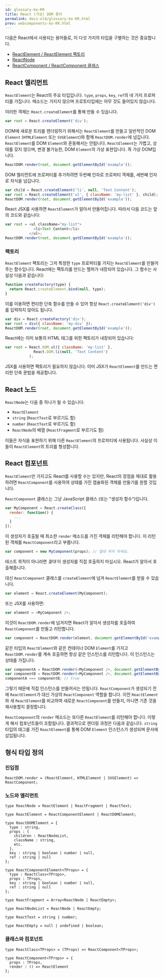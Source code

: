 ```yaml
---
id: glossary-ko-KR
title: React (가상) DOM 용어
permalink: docs-old/glossary-ko-KR.html
prev: webcomponents-ko-KR.html
---
```


다음은 React에서 사용되는 용어들로, 이 다섯 가지의 타입을 구별하는 것은 중요합니다.

- [ReactElement / ReactElement 팩토리](#react-엘리먼트)
- [ReactNode](#react-노드)
- [ReactComponent / ReactComponent 클래스](#react-컴포넌트)

## React 엘리먼트

`ReactElement`는 React의 주요 타입입니다. `type`, `props`, `key`, `ref`의 네 가지 프로퍼티를 가집니다. 메소드는 가지지 않으며 프로토타입에는 아무 것도 들어있지 않습니다.

이러한 객체는 `React.createElement`를 통해 만들 수 있습니다.

```javascript
var root = React.createElement('div');
```

DOM에 새로운 트리를 렌더링하기 위해서는 `ReactElement`를 만들고 일반적인 DOM `Element` (`HTMLElement` 또는 `SVGElement`)와 함께 `ReactDOM.render`에 넘깁니다. `ReactElement`를 DOM `Element`와 혼동해서는 안됩니다. `ReactElement`는 가볍고, 상태를 갖지 않으며, 변경 불가능한, DOM `Element`의 가상 표현입니다. 즉 가상 DOM입니다.

```javascript
ReactDOM.render(root, document.getElementById('example'));
```

DOM 엘리먼트에 프로퍼티를 추가하려면 두번째 인자로 프로퍼티 객체를, 세번째 인자로 자식을 넘깁니다.

```javascript
var child = React.createElement('li', null, 'Text Content');
var root = React.createElement('ul', { className: 'my-list' }, child);
ReactDOM.render(root, document.getElementById('example'));
```

React JSX를 사용하면 `ReactElement`가 알아서 만들어집니다. 따라서 다음 코드는 앞의 코드와 같습니다:

```javascript
var root = <ul className="my-list">
             <li>Text Content</li>
           </ul>;
ReactDOM.render(root, document.getElementById('example'));
```

### 팩토리

`ReactElement` 팩토리는 그저 특정한 `type` 프로퍼티를 가지는 `ReactElement`를 만들어주는 함수입니다. React에는 팩토리를 만드는 헬퍼가 내장되어 있습니다. 그 함수는 사실상 다음과 같습니다:

```javascript
function createFactory(type) {
  return React.createElement.bind(null, type);
}
```

이를 이용하면 편리한 단축 함수를 만들 수 있어 항상 `React.createElement('div')`를 입력하지 않아도 됩니다.

```javascript
var div = React.createFactory('div');
var root = div({ className: 'my-div' });
ReactDOM.render(root, document.getElementById('example'));
```

React에는 이미 보통의 HTML 태그를 위한 팩토리가 내장되어 있습니다:

```javascript
var root = React.DOM.ul({ className: 'my-list' },
             React.DOM.li(null, 'Text Content')
           );
```

JSX를 사용하면 팩토리가 필요하지 않습니다. 이미 JSX가 `ReactElement`를 만드는 편리한 단축 문법을 제공합니다.


## React 노드

`ReactNode`는 다음 중 하나가 될 수 있습니다:

- `ReactElement`
- `string` (`ReactText`로 부르기도 함)
- `number` (`ReactText`로 부르기도 함)
- `ReactNode`의 배열 (`ReactFragment`로 부르기도 함)

이들은 자식을 표현하기 위해 다른 `ReactElement`의 프로퍼티에 사용됩니다. 사실상 이들이 `ReactElement`의 트리를 형성합니다.


## React 컴포넌트

`ReactElement`만 가지고도 React를 사용할 수는 있지만, React의 장점을 제대로 활용하려면 `ReactComponent`를 사용하여 상태를 가진 캡슐화된 객체를 만들기를 원할 것입니다.

`ReactComponent` 클래스는 그냥 JavaScript 클래스 (또는 "생성자 함수")입니다.

```javascript
var MyComponent = React.createClass({
  render: function() {
    ...
  }
});
```

이 생성자가 호출될 때 최소한 `render` 메소드를 가진 객체를 리턴해야 합니다. 이 리턴된 객체를 `ReactComponent`라고 부릅니다.

```javascript
var component = new MyComponent(props); // 절대 하지 마세요.
```

테스트 목적이 아니라면 *절대* 이 생성자를 직접 호출하지 마십시오. React가 알아서 호출해줍니다.

대신 `ReactComponent` 클래스를 `createElement`에 넘겨 `ReactElement`를 받을 수 있습니다.

```javascript
var element = React.createElement(MyComponent);
```

또는 JSX를 사용하면:

```javascript
var element = <MyComponent />;
```

이것이 `ReactDOM.render`에 넘겨지면 React가 알아서 생성자를 호출하여 `ReactComponent`를 만들고 리턴합니다.

```javascript
var component = ReactDOM.render(element, document.getElementById('example'));
```

같은 타입의 `ReactElement`와 같은 컨테이너 DOM `Element`를 가지고 `ReactDOM.render`를 계속 호출하면 항상 같은 인스턴스를 리턴합니다. 이 인스턴스는 상태를 가집니다.

```javascript
var componentA = ReactDOM.render(<MyComponent />, document.getElementById('example'));
var componentB = ReactDOM.render(<MyComponent />, document.getElementById('example'));
componentA === componentB; // true
```

그렇기 때문에 직접 인스턴스를 만들어서는 안됩니다. `ReactComponent`가 생성되기 전에 `ReactElement`가 대신 가상의 `ReactComponent` 역할을 합니다. 이전 `ReactElement`와 새 `ReactElement`를 비교하여 새로운 `ReactComponent`를 만들지, 아니면 기존 것을 재사용할지 결정합니다.

`ReactComponent`의 `render` 메소드는 또다른 `ReactElement`를 리턴해야 합니다. 이렇게 해서 컴포넌트들이 조합됩니다. 결과적으로 렌더링 과정은 다음과 같습니다. `string` 타입의 태그를 가진 `ReactElement`를 통해 DOM `Element` 인스턴스가 생성되며 문서에 삽입됩니다.


## 형식 타입 정의

### 진입점

```
ReactDOM.render = (ReactElement, HTMLElement | SVGElement) => ReactComponent;
```

### 노드와 엘리먼트

```
type ReactNode = ReactElement | ReactFragment | ReactText;

type ReactElement = ReactComponentElement | ReactDOMElement;

type ReactDOMElement = {
  type : string,
  props : {
    children : ReactNodeList,
    className : string,
    etc.
  },
  key : string | boolean | number | null,
  ref : string | null
};

type ReactComponentElement<TProps> = {
  type : ReactClass<TProps>,
  props : TProps,
  key : string | boolean | number | null,
  ref : string | null
};

type ReactFragment = Array<ReactNode | ReactEmpty>;

type ReactNodeList = ReactNode | ReactEmpty;

type ReactText = string | number;

type ReactEmpty = null | undefined | boolean;
```

### 클래스와 컴포넌트

```
type ReactClass<TProps> = (TProps) => ReactComponent<TProps>;

type ReactComponent<TProps> = {
  props : TProps,
  render : () => ReactElement
};
```

